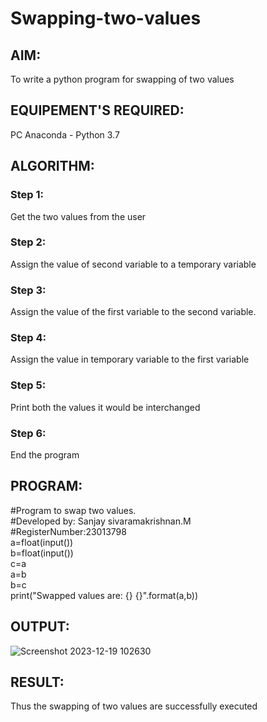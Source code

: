 # Swapping-two-values
## AIM:
To write a python program for swapping of two values
## EQUIPEMENT'S REQUIRED: 
PC
Anaconda - Python 3.7
## ALGORITHM: 
### Step 1:
Get the two values from the user
### Step 2: 
Assign the value of second variable to a temporary variable 
### Step 3: 
Assign the value of the first variable to the second variable.
### Step 4:  
Assign the value in temporary variable to the first variable
### Step 5: 
Print both the values it would be interchanged
### Step 6: 
End the program
## PROGRAM:
#Program to swap two values.<br>
#Developed by: Sanjay sivaramakrishnan.M<br>
#RegisterNumber:23013798<br>
a=float(input())<br>
b=float(input())<br>
c=a<br>
a=b<br>
b=c<br>
print("Swapped values are: {} {}".format(a,b))<br>


## OUTPUT:
![Screenshot 2023-12-19 102630](https://github.com/ArchanaSharikalHarinarayanan/Swapping-two-values/assets/151629616/548d3fa5-a802-478e-90cb-079e6cdcca0c)

## RESULT:
Thus the swapping of two values are successfully executed



